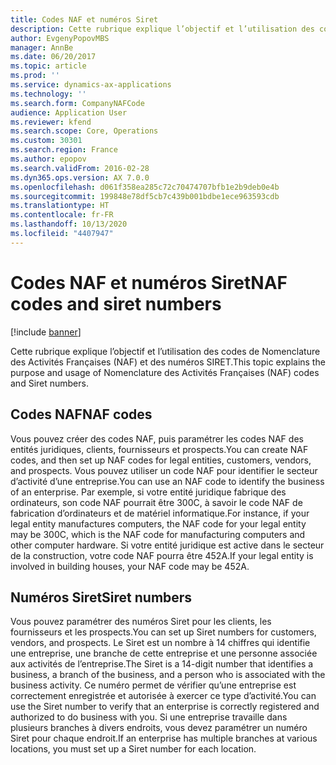 ```yaml
---
title: Codes NAF et numéros Siret
description: Cette rubrique explique l’objectif et l’utilisation des codes de Nomenclature des Activités Françaises (NAF) et des numéros SIRET dans Microsoft Dynamics 365 Finance.
author: EvgenyPopovMBS
manager: AnnBe
ms.date: 06/20/2017
ms.topic: article
ms.prod: ''
ms.service: dynamics-ax-applications
ms.technology: ''
ms.search.form: CompanyNAFCode
audience: Application User
ms.reviewer: kfend
ms.search.scope: Core, Operations
ms.custom: 30301
ms.search.region: France
ms.author: epopov
ms.search.validFrom: 2016-02-28
ms.dyn365.ops.version: AX 7.0.0
ms.openlocfilehash: d061f358ea285c72c70474707bfb1e2b9deb0e4b
ms.sourcegitcommit: 199848e78df5cb7c439b001bdbe1ece963593cdb
ms.translationtype: HT
ms.contentlocale: fr-FR
ms.lasthandoff: 10/13/2020
ms.locfileid: "4407947"
---
```

# <a name="naf-codes-and-siret-numbers"></a><span data-ttu-id="961e7-103">Codes NAF et numéros Siret</span><span class="sxs-lookup"><span data-stu-id="961e7-103">NAF codes and siret numbers</span></span>

[!include [banner](../includes/banner.md)]

<span data-ttu-id="961e7-104">Cette rubrique explique l’objectif et l’utilisation des codes de Nomenclature des Activités Françaises (NAF) et des numéros SIRET.</span><span class="sxs-lookup"><span data-stu-id="961e7-104">This topic explains the purpose and usage of Nomenclature des Activités Françaises (NAF) codes and Siret numbers.</span></span>

<a name="naf-codes"></a><span data-ttu-id="961e7-105">Codes NAF</span><span class="sxs-lookup"><span data-stu-id="961e7-105">NAF codes</span></span>
---------

<span data-ttu-id="961e7-106">Vous pouvez créer des codes NAF, puis paramétrer les codes NAF des entités juridiques, clients, fournisseurs et prospects.</span><span class="sxs-lookup"><span data-stu-id="961e7-106">You can create NAF codes, and then set up NAF codes for legal entities, customers, vendors, and prospects.</span></span> <span data-ttu-id="961e7-107">Vous pouvez utiliser un code NAF pour identifier le secteur d’activité d’une entreprise.</span><span class="sxs-lookup"><span data-stu-id="961e7-107">You can use an NAF code to identify the business of an enterprise.</span></span> <span data-ttu-id="961e7-108">Par exemple, si votre entité juridique fabrique des ordinateurs, son code NAF pourrait être 300C, à savoir le code NAF de fabrication d’ordinateurs et de matériel informatique.</span><span class="sxs-lookup"><span data-stu-id="961e7-108">For instance, if your legal entity manufactures computers, the NAF code for your legal entity may be 300C, which is the NAF code for manufacturing computers and other computer hardware.</span></span> <span data-ttu-id="961e7-109">Si votre entité juridique est active dans le secteur de la construction, votre code NAF pourra être 452A.</span><span class="sxs-lookup"><span data-stu-id="961e7-109">If your legal entity is involved in building houses, your NAF code may be 452A.</span></span>

## <a name="siret-numbers"></a><span data-ttu-id="961e7-110">Numéros Siret</span><span class="sxs-lookup"><span data-stu-id="961e7-110">Siret numbers</span></span>
<span data-ttu-id="961e7-111">Vous pouvez paramétrer des numéros Siret pour les clients, les fournisseurs et les prospects.</span><span class="sxs-lookup"><span data-stu-id="961e7-111">You can set up Siret numbers for customers, vendors, and prospects.</span></span> <span data-ttu-id="961e7-112">Le Siret est un nombre à 14 chiffres qui identifie une entreprise, une branche de cette entreprise et une personne associée aux activités de l’entreprise.</span><span class="sxs-lookup"><span data-stu-id="961e7-112">The Siret is a 14-digit number that identifies a business, a branch of the business, and a person who is associated with the business activity.</span></span> <span data-ttu-id="961e7-113">Ce numéro permet de vérifier qu’une entreprise est correctement enregistrée et autorisée à exercer ce type d’activité.</span><span class="sxs-lookup"><span data-stu-id="961e7-113">You can use the Siret number to verify that an enterprise is correctly registered and authorized to do business with you.</span></span> <span data-ttu-id="961e7-114">Si une entreprise travaille dans plusieurs branches à divers endroits, vous devez paramétrer un numéro Siret pour chaque endroit.</span><span class="sxs-lookup"><span data-stu-id="961e7-114">If an enterprise has multiple branches at various locations, you must set up a Siret number for each location.</span></span>



